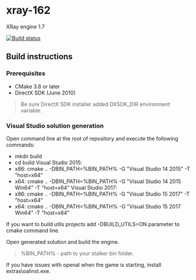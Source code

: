 # xray-162
XRay engine 1.7

[![Build status](https://ci.appveyor.com/api/projects/status/fo8iwn5bvcmgnh8e?svg=true)](https://ci.appveyor.com/project/Im-dex/xray-162)

## Build instructions
### Prerequisites
* CMake 3.8 or later
* DirectX SDK (June 2010)

> Be sure DirectX SDK installer added DXSDK_DIR environment variable.

### Visual Studio solution generation
Open command line at the root of repository and execute the following commands:

* mkdir build
* cd build
Visual Studio 2015:
 * x86: cmake .. -DBIN_PATH=%BIN_PATH% -G "Visual Studio 14 2015" -T "host=x64"
 * x64: cmake .. -DBIN_PATH=%BIN_PATH% -G "Visual Studio 14 2015 Win64" -T "host=x64"
Visual Studio 2017:
 * x86: cmake .. -DBIN_PATH=%BIN_PATH% -G "Visual Studio 15 2017" -T "host=x64"
 * x64: cmake .. -DBIN_PATH=%BIN_PATH% -G "Visual Studio 15 2017 Win64" -T "host=x64"

If you want to build utils projects add -DBUILD_UTILS=ON parameter to cmake command line.

Open generated solution and build the engine.

> %BIN_PATH% - path to your stalker bin folder.

If you have issues with openal when the game is starting, install extras\oalinst.exe.
